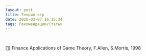 ```yaml
---
layout: post
title: Теория игр
date: 2020-03-07 16:15:34
tags: Рекомендации/Статьи
---
```


<br>

        
        
<p class="references">        
                  [<a href="http://www.smartquant.com/references/GameTheory/gametheory1.pdf">1</a>] Finance Applications of Game Theory, F.Allen, S.Morris, 1998
                  
</p>                  
